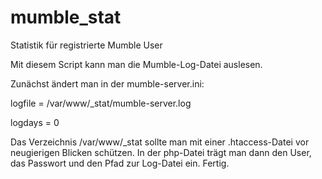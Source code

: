 mumble_stat
===========

Statistik für registrierte Mumble User

Mit diesem Script kann man die Mumble-Log-Datei auslesen.

Zunächst ändert man in der mumble-server.ini:

logfile = /var/www/_stat/mumble-server.log

logdays = 0

Das Verzeichnis /var/www/_stat sollte man mit einer .htaccess-Datei vor neugierigen Blicken schützen. 
In der php-Datei trägt man dann den User, das Passwort und den Pfad zur Log-Datei ein. 
Fertig. 






